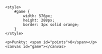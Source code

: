 
    <style>
        #game {
            width: 576px;
            height: 288px;
            border: 3px solid orange;
        }
    </style>
    
    <p>Punkty: <span id="points">0</span></p>
    <canvas id="game"></canvas>
